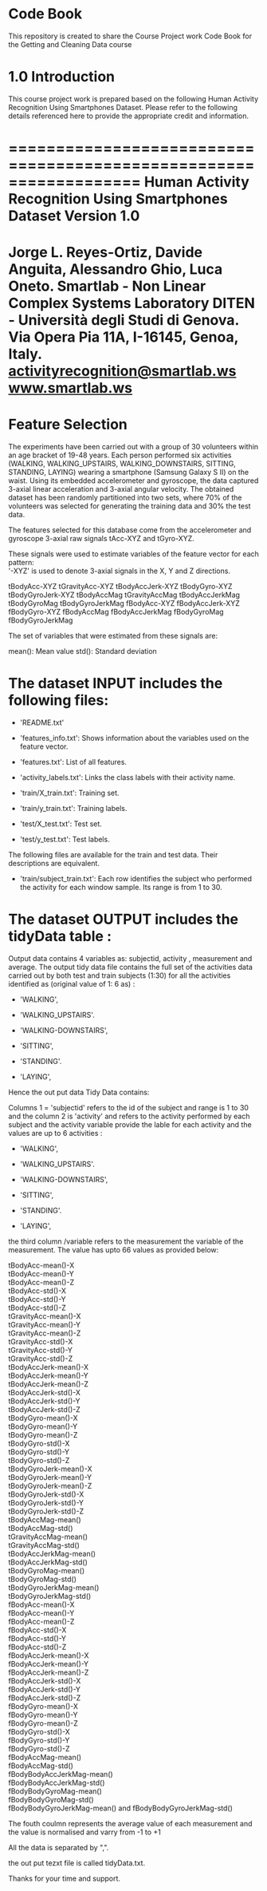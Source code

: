 # Code Book
This repository is created to share the Course Project work Code Book for the Getting and Cleaning Data course  

# 1.0 Introduction

This course project work is prepared based on the following Human Activity Recognition Using Smartphones Dataset. Please refer to the following details referenced here to provide the appropriate credit and information.

==================================================================
Human Activity Recognition Using Smartphones Dataset
Version 1.0
==================================================================
Jorge L. Reyes-Ortiz, Davide Anguita, Alessandro Ghio, Luca Oneto.
Smartlab - Non Linear Complex Systems Laboratory
DITEN - Università degli Studi di Genova.
Via Opera Pia 11A, I-16145, Genoa, Italy.
activityrecognition@smartlab.ws
www.smartlab.ws
==================================================================
Feature Selection 
=================

The experiments have been carried out with a group of 30 volunteers within an age bracket of 19-48 years. Each person performed six activities (WALKING, WALKING_UPSTAIRS, WALKING_DOWNSTAIRS, SITTING, STANDING, LAYING) wearing a smartphone (Samsung Galaxy S II) on the waist. Using its embedded accelerometer and gyroscope, the data captured 3-axial linear acceleration and 3-axial angular velocity. 
The obtained dataset has been randomly partitioned into two sets, where 70% of the volunteers was selected for generating the training data and 30% the test data. 



The features selected for this database come from the accelerometer and gyroscope 3-axial raw signals tAcc-XYZ and tGyro-XYZ. 



These signals were used to estimate variables of the feature vector for each pattern:  
'-XYZ' is used to denote 3-axial signals in the X, Y and Z directions.

tBodyAcc-XYZ
tGravityAcc-XYZ
tBodyAccJerk-XYZ
tBodyGyro-XYZ
tBodyGyroJerk-XYZ
tBodyAccMag
tGravityAccMag
tBodyAccJerkMag
tBodyGyroMag
tBodyGyroJerkMag
fBodyAcc-XYZ
fBodyAccJerk-XYZ
fBodyGyro-XYZ
fBodyAccMag
fBodyAccJerkMag
fBodyGyroMag
fBodyGyroJerkMag

The set of variables that were estimated from these signals are: 

mean(): Mean value
std(): Standard deviation

The dataset INPUT includes the following files:
=========================================

- 'README.txt'

- 'features_info.txt': Shows information about the variables used on the feature vector.

- 'features.txt': List of all features.

- 'activity_labels.txt': Links the class labels with their activity name.

- 'train/X_train.txt': Training set.

- 'train/y_train.txt': Training labels.

- 'test/X_test.txt': Test set.

- 'test/y_test.txt': Test labels.

The following files are available for the train and test data. Their descriptions are equivalent. 

- 'train/subject_train.txt': Each row identifies the subject who performed the activity for each window sample. Its range is from 1 to 30. 



The dataset OUTPUT includes the tidyData table :
=========================================
Output data contains 4 variables as: subjectid, activity , measurement and average. 
The output tidy data file contains the full set of the activities data carried out by both test and train subjects (1:30) for all the activities identified as (original value of 1: 6 as) :


- 'WALKING', 

- 'WALKING_UPSTAIRS'.

- 'WALKING-DOWNSTAIRS',

- 'SITTING', 

- 'STANDING'.

- 'LAYING',

Hence the out put data Tidy Data contains:

Columns 1 = 'subjectid' refers to the id of the subject and range is 1 to 30 and the column 2 is 'activity' and refers to the activity performed by each subject and the activity  variable provide the lable for each activity and the values are up to 6 activities :

- 'WALKING', 

- 'WALKING_UPSTAIRS'.

- 'WALKING-DOWNSTAIRS',

- 'SITTING', 

- 'STANDING'.

- 'LAYING',

the third column /variable refers to the measurement the variable of the measurement. The value has upto 66 values as provided below:

tBodyAcc-mean()-X          
 tBodyAcc-mean()-Y          
 tBodyAcc-mean()-Z           
 tBodyAcc-std()-X           
 tBodyAcc-std()-Y            
 tBodyAcc-std()-Z           
 tGravityAcc-mean()-X        
 tGravityAcc-mean()-Y       
 tGravityAcc-mean()-Z        
 tGravityAcc-std()-X        
 tGravityAcc-std()-Y         
 tGravityAcc-std()-Z        
 tBodyAccJerk-mean()-X       
 tBodyAccJerk-mean()-Y      
 tBodyAccJerk-mean()-Z       
 tBodyAccJerk-std()-X       
 tBodyAccJerk-std()-Y        
 tBodyAccJerk-std()-Z       
 tBodyGyro-mean()-X          
 tBodyGyro-mean()-Y         
 tBodyGyro-mean()-Z          
 tBodyGyro-std()-X          
 tBodyGyro-std()-Y           
 tBodyGyro-std()-Z          
 tBodyGyroJerk-mean()-X      
 tBodyGyroJerk-mean()-Y     
 tBodyGyroJerk-mean()-Z      
 tBodyGyroJerk-std()-X      
 tBodyGyroJerk-std()-Y       
 tBodyGyroJerk-std()-Z      
 tBodyAccMag-mean()          
 tBodyAccMag-std()          
 tGravityAccMag-mean()       
 tGravityAccMag-std()       
 tBodyAccJerkMag-mean()      
 tBodyAccJerkMag-std()      
 tBodyGyroMag-mean()         
 tBodyGyroMag-std()         
 tBodyGyroJerkMag-mean()     
 tBodyGyroJerkMag-std()     
 fBodyAcc-mean()-X           
 fBodyAcc-mean()-Y          
 fBodyAcc-mean()-Z           
 fBodyAcc-std()-X           
 fBodyAcc-std()-Y            
 fBodyAcc-std()-Z           
 fBodyAccJerk-mean()-X       
 fBodyAccJerk-mean()-Y      
 fBodyAccJerk-mean()-Z       
 fBodyAccJerk-std()-X       
 fBodyAccJerk-std()-Y        
 fBodyAccJerk-std()-Z       
 fBodyGyro-mean()-X          
 fBodyGyro-mean()-Y         
 fBodyGyro-mean()-Z          
 fBodyGyro-std()-X          
 fBodyGyro-std()-Y           
 fBodyGyro-std()-Z          
 fBodyAccMag-mean()          
 fBodyAccMag-std()          
 fBodyBodyAccJerkMag-mean()  
 fBodyBodyAccJerkMag-std()  
 fBodyBodyGyroMag-mean()     
 fBodyBodyGyroMag-std()     
 fBodyBodyGyroJerkMag-mean() 
and 
fBodyBodyGyroJerkMag-std() 

The fouth coulmn represents the average value of each measurement and the value is normalised and varry from -1 to +1 

All the data is separated by ",".

the out put tezxt file is called tidyData.txt.


Thanks for your time and support.


